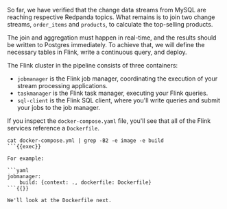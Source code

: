So far, we have verified that the change data streams from MySQL are reaching respective Redpanda topics. What remains is to join two change streams, `order_items` and `products`, to calculate the top-selling products.

The join and aggregation must happen in real-time, and the results should be written to Postgres immediately. To achieve that, we will define the necessary tables in Flink, write a continuous query, and deploy.

The Flink cluster in the pipeline consists of three containers:
- `jobmanager` is the Flink job manager, coordinating the execution of your stream processing applications.
- `taskmanager` is the Flink task manager, executing your Flink queries.
- `sql-client` is the Flink SQL client, where you'll write queries and submit your jobs to the job manager.

If you inspect the `docker-compose.yaml` file, you'll see that all of the Flink services reference a `Dockerfile`.

```
cat docker-compose.yml | grep -B2 -e image -e build
```{{exec}}

For example:

```yaml
jobmanager:
    build: {context: ., dockerfile: Dockerfile}
```{{}}

We'll look at the Dockerfile next.